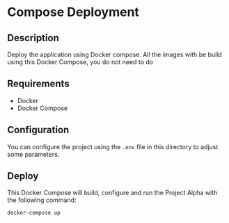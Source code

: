 # Compose Deployment

## Description

Deploy the application using Docker compose. All the images with be build using
this Docker Compose, you do not need to do 

## Requirements
  - Docker
  - Docker Compose

## Configuration

You can configure the project using the `.env` file in this directory to adjust
some parameters.

## Deploy

This Docker Compose will build, configure and run the Project Alpha with the
following command:
```
docker-compose up
```
